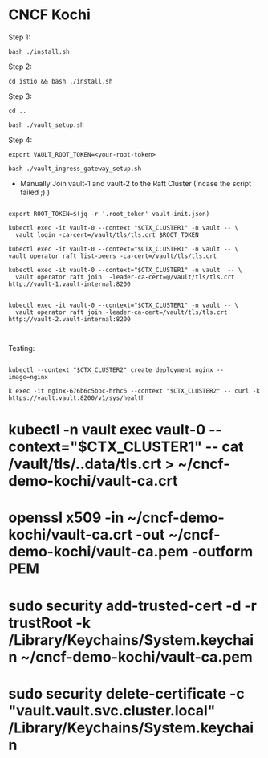 # CNCF Kochi

Step 1:

`bash ./install.sh`

Step 2: 


`cd istio && bash ./install.sh`

Step 3: 

```
cd ..

bash ./vault_setup.sh

```

Step 4: 

``` 
export VAULT_ROOT_TOKEN=<your-root-token>

bash ./vault_ingress_gateway_setup.sh

```

- Manually Join vault-1 and vault-2 to the Raft Cluster (Incase the script failed ;) )

```

export ROOT_TOKEN=$(jq -r '.root_token' vault-init.json)

kubectl exec -it vault-0 --context "$CTX_CLUSTER1" -n vault -- \
  vault login -ca-cert=/vault/tls/tls.crt $ROOT_TOKEN

kubectl exec -it vault-0 --context="$CTX_CLUSTER1" -n vault -- \
vault operator raft list-peers -ca-cert=/vault/tls/tls.crt

kubectl exec -it vault-0 --context="$CTX_CLUSTER1" -n vault  -- \
  vault operator raft join  -leader-ca-cert=@/vault/tls/tls.crt http://vault-1.vault-internal:8200


kubectl exec -it vault-0 --context="$CTX_CLUSTER1" -n vault -- \
  vault operator raft join -leader-ca-cert=/vault/tls/tls.crt http://vault-2.vault-internal:8200 



```

Testing:

```

kubectl --context "$CTX_CLUSTER2" create deployment nginx --image=nginx

k exec -it nginx-676b6c5bbc-hrhc6 --context "$CTX_CLUSTER2" -- curl -k https://vault.vault:8200/v1/sys/health

```

# kubectl -n vault exec vault-0 --context="$CTX_CLUSTER1" -- cat /vault/tls/..data/tls.crt > ~/cncf-demo-kochi/vault-ca.crt

# openssl x509 -in ~/cncf-demo-kochi/vault-ca.crt -out ~/cncf-demo-kochi/vault-ca.pem -outform PEM

# sudo security add-trusted-cert -d -r trustRoot -k /Library/Keychains/System.keychain ~/cncf-demo-kochi/vault-ca.pem

# sudo security delete-certificate -c "vault.vault.svc.cluster.local" /Library/Keychains/System.keychain
